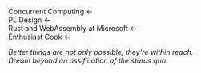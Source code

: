 Concurrent Computing ←<br/>
PL Design ←<br/>
Rust and WebAssembly at Microsoft ←<br/>
Enthusiast Cook ←

*Better things are not only possible; they're within reach.<br/>
Dream beyond an ossification of the status quo.*
